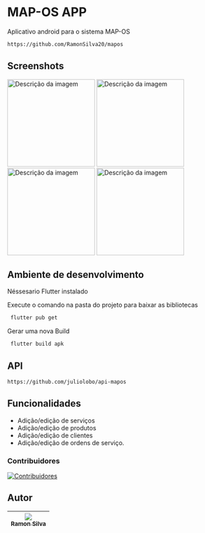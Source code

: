 # MAP-OS APP

Aplicativo android para o sistema MAP-OS
```bash
https://github.com/RamonSilva20/mapos
```

## Screenshots
<img src="https://github.com/Fesantt/MAPOS-OS-APP-FLUTTER/assets/33626716/e489e367-6fe6-41e2-ac3e-bcf96f2947e5" alt="Descrição da imagem" width="200">
<img src="https://github.com/Fesantt/MAPOS-OS-APP-FLUTTER/assets/33626716/4588a98a-8bb7-4b65-b9df-9a879ff0aa31" alt="Descrição da imagem" width="200">
<img src="https://github.com/Fesantt/MAPOS-OS-APP-FLUTTER/assets/33626716/cc2994b6-0db3-47d4-a3b0-4972b75f3bfd" alt="Descrição da imagem" width="200">
<img src="https://github.com/Fesantt/MAPOS-OS-APP-FLUTTER/assets/33626716/5c0c51cf-9824-41b2-97e2-dcaaa1df86c1" alt="Descrição da imagem" width="200">


## Ambiente de desenvolvimento

Néssesario Flutter instalado

Execute o comando na pasta do projeto para baixar as bibliotecas
```bash
 flutter pub get
```
Gerar uma nova Build

```bash
 flutter build apk
```
    
## API
```bash
https://github.com/juliolobo/api-mapos
```

## Funcionalidades

- Adição/edição de serviços
- Adição/edição de produtos
- Adição/edição de clientes
- Adição/edição de ordens de serviço.


### Contribuidores
[![Contribuidores](https://contrib.rocks/image?repo=Fesantt/MAPOS-OS-APP-FLUTTER)](https://github.com/Fesantt/MAPOS-OS-APP-FLUTTER/graphs/contributors)


## Autor
| [<img src="https://avatars.githubusercontent.com/Fesantt?s=115"><br><sub>Ramon Silva</sub>](https://github.com/Fesantt) |
| :---: |

